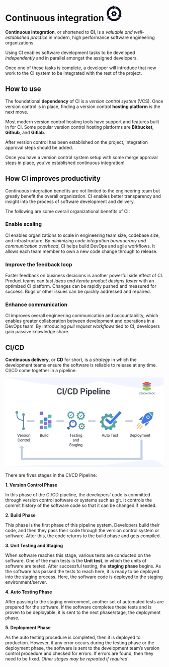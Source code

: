 # Continuous integration <img src="Images/CI_logo.png" alt="CI logo" width= 50 height=50>

**Continuous integration**, or shortened to **CI**, is a *valuable and well-established practice* in modern, high performance
software engineering organizations.

Using CI enables software development tasks to be developed *independently* and in parallel amongst the assigned
developers. 

Once one of these tasks is complete, a developer will introduce that new work to the CI system to be
integrated with the rest of the project.

## How to use

The foundational **dependency** of CI is a *version control system* (VCS). Once version control is in place, finding a version
control **hosting platform** is the next move. 

Most modern version control hosting tools have support and features built in for CI. Some popular version control hosting platforms are **Bitbucket**, **Github**, and **Gitlab**.

After version control has been established on the project, integration approval steps should be added.

Once you have a version control system setup with some merge approval steps in place, you’ve established continuous
integration!

## How CI improves productivity

Continuous integration benefits are not limited to the engineering team but greatly benefit the overall organization. CI
enables better transparency and insight into the process of software development and delivery.

The following are some overall organizational benefits of CI:

### Enable scaling

CI enables organizations to scale in engineering team size, codebase size, and infrastructure. By *minimizing code
integration bureaucracy and communication overhead*, CI helps build DevOps and agile workflows. It allows each team
member to own a new code change through to release.

### Improve the feedback loop

Faster feedback on business decisions is another powerful side effect of CI. Product teams can *test ideas and iterate
product designs faster* with an optimized CI platform. Changes can be rapidly pushed and measured for success. Bugs or
other issues can be quickly addressed and repaired.

### Enhance communication

CI improves overall engineering communication and accountability, which enables greater collaboration between
development and operations in a DevOps team. By introducing *pull request workflows* tied to CI, developers gain passive
knowledge share.

## CI/CD

**Continuous delivery**, or **CD** for short, is a *strategy* in which the development teams ensure the software is reliable to
release at any time. CI/CD come together in a pipeline.

![CI/CD Pipeline](Images/continuous-integration-and-continuous-delivery-pipeline.png)

There are fives stages in the CI/CD Pipeline:

**1. Version Control Phase**

In this phase of the CI/CD pipeline, the developers’ code is committed through version control software or systems such
as git. It controls the commit history of the software code so that it can be changed if
needed.

**2. Build Phase**

This phase is the first phase of this pipeline system. Developers build their code, and then they pass their code
through the version control system or software. After this, the code returns to the build phase and gets compiled.

**3. Unit Testing and Staging**

When software reaches this stage, various tests are conducted on the software. One of the main tests is the **Unit test**,
in which the units of software are tested. After successful testing, the **staging phase** begins. As the software has
passed the tests to reach here, it is ready to be deployed into the staging process. Here, the software code is deployed
to the staging environment/server. 

**4. Auto Testing Phase**

After passing to the staging environment, another set of automated tests are prepared for the software. If the software
completes these tests and is proven to be deployable, it is sent to the next phase/stage, the deployment phase.

**5. Deployment Phase**

As the auto testing procedure is completed, then it is deployed to production. However, if any error occurs during the
testing phase or the deployment phase, the software is sent to the development team’s version control procedure and
checked for errors. If errors are found, then they need to be fixed. *Other stages may be repeated if required*.
